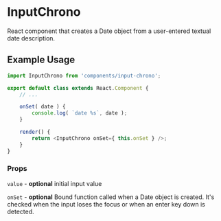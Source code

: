 # InputChrono

React component that creates a Date object from a user-entered textual date description.

## Example Usage

```js
import InputChrono from 'components/input-chrono';

export default class extends React.Component {
	// ...

	onSet( date ) {
		console.log( `date %s`, date );
	}

	render() {
		return <InputChrono onSet={ this.onSet } />;
	}
}
```

### Props

`value` - **optional** initial input value

`onSet` - **optional** Bound function called when a Date object is created.
It's checked when the input loses the focus or when an enter key down is
detected.
